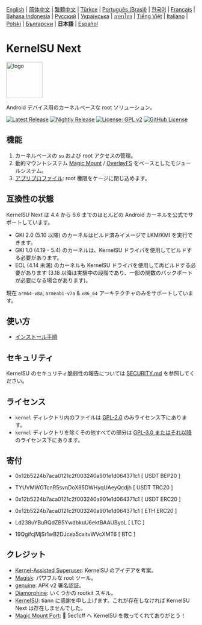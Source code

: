[English](README.md) | [简体中文](README_CN.md) | [繁體中文](README_TW.md) | [Türkçe](README_TR.md) | [Português (Brasil)](README_PT-BR.md) | [한국어](README_KO.md) | [Français](README_FR.md) | [Bahasa Indonesia](README_ID.md) | [Русский](README_RU.md) | [Українська](README_UA.md) | [ภาษาไทย](README_TH.md) | [Tiếng Việt](README_VI.md) | [Italiano](README_IT.md) | [Polski](README_PL.md) | [Български](README_BG.md)  | **日本語** | [Español](README_ES.md)

# KernelSU Next

<img src="/assets/kernelsu_next.png" style="width: 96px;" alt="logo">

Android デバイス用のカーネルベースな root ソリューション。

[![Latest Release](https://img.shields.io/github/v/release/KernelSU-Next/KernelSU-Next?label=Release&logo=github)](https://github.com/KernelSU-Next/KernelSU-Next/releases/latest)
[![Nightly Release](https://img.shields.io/badge/Nightly%20Release-gray?logo=hackthebox&logoColor=fff)](https://nightly.link/KernelSU-Next/KernelSU-Next/workflows/build-manager-ci/next/Manager)
[![License: GPL v2](https://img.shields.io/badge/License-GPL%20v2-orange.svg?logo=gnu)](https://www.gnu.org/licenses/old-licenses/gpl-2.0.en.html)
[![GitHub License](https://img.shields.io/github/license/KernelSU-Next/KernelSU-Next?logo=gnu)](/LICENSE)

## 機能

1. カーネルベースの `su` および root アクセスの管理。
2. 動的マウントシステム [Magic Mount](https://topjohnwu.github.io/Magisk/details.html#magic-mount) / [OverlayFS](https://en.wikipedia.org/wiki/OverlayFS) をベースとしたモジュールシステム。
3. [アプリプロファイル](https://kernelsu.org/guide/app-profile.html): root 権限をケージに閉じ込めます。

## 互換性の状態

KernelSU Next は 4.4 から 6.6 までのほとんどの Android カーネルを公式でサポートしています。
 - GKI 2.0 (5.10 以降) のカーネルはビルド済みイメージで LKM/KMI を実行できます。
 - GKI 1.0 (4.19 - 5.4) のカーネルは、KernelSU ドライバを使用してビルドする必要があります。
 - EOL (4.14 未満) のカーネルも KernelSU ドライバを使用して再ビルドする必要があります (3.18 以降は実験中の段階であり、一部の関数のバックポートが必要になる場合があります)。

現在 `arm64-v8a`, `armeabi-v7a` & `x86_64` アーキテクチャのみをサポートしています。

## 使い方

- [インストール手順](https://ksunext.org/pages/installation.html)

## セキュリティ

KernelSU のセキュリティ脆弱性の報告については [SECURITY.md](/SECURITY.md) を参照してください。

## ライセンス

- `kernel` ディレクトリ内のファイルは [GPL-2.0](https://www.gnu.org/licenses/old-licenses/gpl-2.0.ja.html) のみライセンス下にあります。
- `kernel` ディレクトリを除くその他すべての部分は [GPL-3.0 またはそれ以降](https://www.gnu.org/licenses/gpl-3.0.html) のライセンス下にあります。

## 寄付

- 0x12b5224b7aca0121c2f003240a901e1d064371c1 [ USDT BEP20 ]

- TYUVMWGTcnR5svnDoX85DWHyqUAeyQcdjh [ USDT TRC20 ]

- 0x12b5224b7aca0121c2f003240a901e1d064371c1 [ USDT ERC20 ]

- 0x12b5224b7aca0121c2f003240a901e1d064371c1 [ ETH ERC20 ]

- Ld238uYBuRQdZB5YwdbkuU6ektBAAUByoL [ LTC ]

- 19QgifcjMjSr1wB2DJcea5cxitvWVcXMT6 [ BTC ]

## クレジット

- [Kernel-Assisted Superuser](https://git.zx2c4.com/kernel-assisted-superuser/about/): KernelSU のアイデアを考案。
- [Magisk](https://github.com/topjohnwu/Magisk): パワフルな root ツール。
- [genuine](https://github.com/brevent/genuine/): APK v2 署名認証。
- [Diamorphine](https://github.com/m0nad/Diamorphine): いくつかの rootkit スキル。
- [KernelSU](https://github.com/tiann/KernelSU): tiann に感謝を申し上げます。これが存在しなければ KernelSU Next は存在しませんでした。
- [Magic Mount Port](https://github.com/5ec1cff/KernelSU/blob/main/userspace/ksud/src/magic_mount.rs): 💜 5ec1cff へ KernelSU を救ってくれてありがとう！
